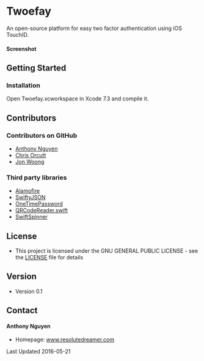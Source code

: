 Twoefay
======
An open-source platform for easy two factor authentication using iOS TouchID.

#### Screenshot

## Getting Started

### Installation

Open Twoefay.xcworkspace in Xcode 7.3 and compile it.

## Contributors

### Contributors on GitHub
* [Anthony Nguyen](https://github.com/resolutedreamer)
* [Chris Orcutt](https://github.com/orcudy)
* [Jon Woong](https://github.com/jonwoong/)

### Third party libraries
*  [Alamofire](https://github.com/Alamofire/Alamofire)
*  [SwiftyJSON](https://github.com/SwiftyJSON/SwiftyJSON)
*  [OneTimePassword](https://github.com/mattrubin/OneTimePassword)
*  [QRCodeReader.swift](https://github.com/yannickl/QRCodeReader.swift)
*  [SwiftSpinner](https://github.com/icanzilb/SwiftSpinner)

## License 
* This project is licensed under the GNU GENERAL PUBLIC LICENSE - see the [LICENSE](https://github.com/resolutedreamer/ios-client/blob/master/LICENSE) file for details

## Version 
* Version 0.1

## Contact
#### Anthony Nguyen
* Homepage: www.resolutedreamer.com

Last Updated 2016-05-21
